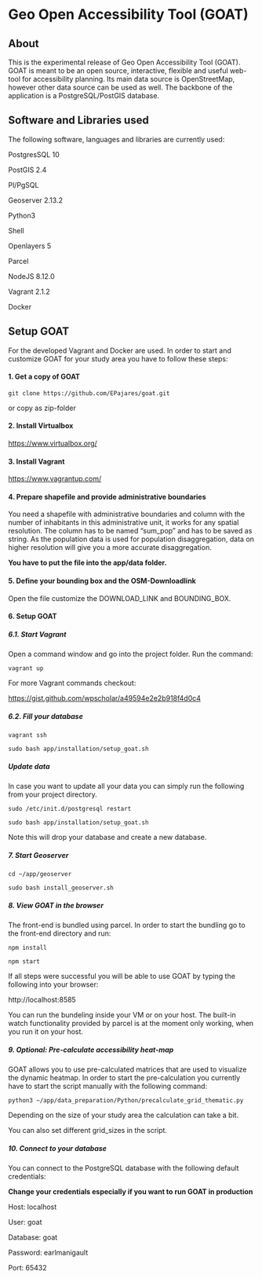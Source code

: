 # Geo Open Accessibility Tool (GOAT)

## About

This is the experimental release of Geo Open Accessibility Tool (GOAT). GOAT is meant to be an open source, interactive, 
flexible and useful web-tool for accessibility planning. Its main data source is OpenStreetMap, however other data source can 
be used as well. The backbone of the application is a PostgreSQL/PostGIS database. 

## Software and Libraries used

The following software, languages and libraries are currently used:

PostgresSQL 10 

PostGIS 2.4

Pl/PgSQL

Geoserver 2.13.2

Python3

Shell

Openlayers 5

Parcel

NodeJS 8.12.0

Vagrant 2.1.2

Docker

## Setup GOAT

For the developed Vagrant and Docker are used. In order to start and customize GOAT for your study area you have to follow these steps:

#### 1. Get a copy of GOAT

`git clone https://github.com/EPajares/goat.git` 

or copy as zip-folder

#### 2. Install Virtualbox

https://www.virtualbox.org/

#### 3. Install Vagrant

https://www.vagrantup.com/

#### 4. Prepare shapefile and provide administrative boundaries

You need a shapefile with administrative boundaries and column with the number of inhabitants in this administrative 
unit, it works for any spatial resolution. The column has to be named “sum_pop” and has to be saved as string. 
As the population data is used for population disaggregation, data on higher resolution will give you a more 
accurate disaggregation.

**You have to put the file into the app/data folder.**

#### 5. Define your bounding box and the OSM-Downloadlink

Open the file customize the DOWNLOAD_LINK and BOUNDING_BOX.

#### 6. Setup GOAT

##### 6.1. Start Vagrant

Open a command window and go into the project folder. Run the command:

`vagrant up`

For more Vagrant commands checkout:

https://gist.github.com/wpscholar/a49594e2e2b918f4d0c4

##### 6.2. Fill your database

`vagrant ssh`

`sudo bash app/installation/setup_goat.sh`

##### Update data

In case you want to update all your data you can simply run the following from your project directory.

`sudo /etc/init.d/postgresql restart`

`sudo bash app/installation/setup_goat.sh`

Note this will drop your database and create a new database. 

##### 7. Start Geoserver

`cd ~/app/geoserver`

`sudo bash install_geoserver.sh`

##### 8. View GOAT in the browser


The front-end is bundled using parcel. In order to start the bundling go to the front-end directory and run:

`npm install`

`npm start`

If all steps were successful you will be able to use GOAT by typing the following into your browser:

http://localhost:8585

You can run the bundeling inside your VM or on your host. The built-in watch functionality provided by parcel is at the moment only working, when you run it on your host.

##### 9. Optional: Pre-calculate accessibility heat-map

GOAT allows you to use pre-calculated matrices that are used to visualize the dynamic heatmap. 
In order to start the pre-calculation you currently have to start the script manually with the following command:

`python3 ~/app/data_preparation/Python/precalculate_grid_thematic.py`

Depending on the size of your study area the calculation can take a bit.

You can also set different grid_sizes in the script.


##### 10. Connect to your database

You can connect to the PostgreSQL database with the following default credentials: 

**Change your credentials especially if you want to run GOAT in production**

Host: localhost

User: goat

Database: goat

Password: earlmanigault

Port: 65432




